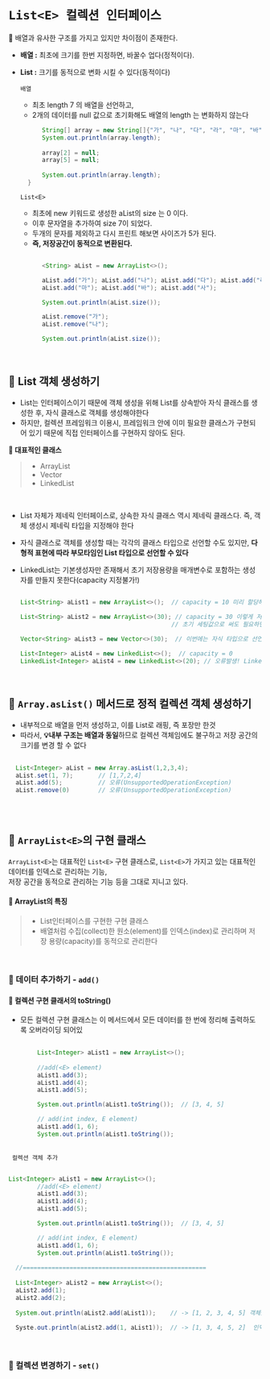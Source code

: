 # `List<E> 컬렉션 인터페이스`
🌟 배열과 유사한 구조를 가지고 있지만 차이점이 존재한다.
- **배열 :** 최초에 크기를 한번 지정하면, 바꿀수 업다(정적이다).
- **List :** 크기를 동적으로 변화 시킬 수 있다(동적이다)
  
  `배열`
  -  최초 length 7 의 배열을 선언하고,
  - 2개의 데이터를 null 값으로 초기화해도 배열의 length 는 변화하지 않는다
  ```java  
        String[] array = new String[]{"가", "나", "다", "라", "마", "바", "사"};
        System.out.println(array.length);
        
        array[2] = null;
        array[5] = null;
        
        System.out.println(array.length);
    }
  ```
  
  `List<E>`
  - 최초에 new 키워드로 생성한 aList의 size 는 0 이다.
  - 이후 문자열을 추가하여 size 7이 되었다.
  - 두개의 문자를 제외하고 다시 프린트 해보면 사이즈가 5가 된다.
  - **즉, 저장공간이 동적으로 변환된다.**
  ```java
  
        <String> aList = new ArrayList<>();

        aList.add("가"); aList.add("나"); aList.add("다"); aList.add("라");
        aList.add("마"); aList.add("바"); aList.add("사");

        System.out.println(aList.size());

        aList.remove("가");
        aList.remove("나");

        System.out.println(aList.size());
  
  ```
  
  <br>
  
## 📌 List<E> 객체 생성하기
- List<E>는 인터페이스이기 때문에 객체 생성을 위해 List<E>를 상속받아 자식 클래스를 생성한 후, 자식 클래스로 객체를 생성해야한다
- 하지만, 컬렉션 프레임워크 이용시, 프레임워크 안에 이미 필요한 클래스가 구현되어 있기 때문에 직접 인터페이스를 구현하지 않아도 된다.

**🌟 대표적인 클래스**
>   - ArrayList<E>
>   - Vector<E>
>   - LinkedList<E>
  
  <br>
  
- List<E> 자체가 제네릭 인터페이스로, 상속한 자식 클래스 역시 제네릭 클래스다. 즉, 객체 생성시 제네릭 타입을 지정해야 한다
- 자식 클래스로 객체를 생성할 때는 각각의 클래스 타입으로 선언할 수도 있지만, **다형적 표현에 따라 부모타임인 List<E> 타입으로 선언할 수 있다**
- LinkedList<E>는 기본생성자만 존재해서 초기 저장용량을 매개변수로 포함하는 생성자를 만들지 못한다(capacity 지정불가!)
  
  ```java
  
  List<String> aList1 = new ArrayList<>();  // capacity = 10 미리 할당해놓은 저장공간의 크기로 size()와는 다른 개념
  
  List<String> aList2 = new ArrayList<>(30); // capacity = 30 이렇게 저장공간을 지정할 수도 있다. 
                                            // 초기 세팅값으로 써도 필요하면 jvm이 저장용량을 자동으로 늘리므로 개발자가 신경쓸 필요가 없음
 
  Vector<String> aList3 = new Vector<>(30);  // 이번에는 자식 타입으로 선언했다. capacity = 30
  
  List<Integer> aList4 = new LinkedList<>();  // capacity = 0
  LinkedList<Integer> aList4 = new LinkedList<>(20); // 오류발생! LinkedList 는 capacity 지정 불가!
  
  ```
  
  <br>
  
## 📌 `Array.asList()` 메서드로 정적 컬렉션 객체 생성하기

- 내부적으로 배열을 먼저 생성하고, 이를 List<E>로 래핑, 즉 포장만 한것
- 따라서, **💡내부 구조는 배열과 동일**하므로 컬렉션 객체임에도 불구하고 저장 공간의 크기를 변경 할 수 없다

```java
  
  List<Integer> aList = new Array.asList(1,2,3,4);
  aList.set(1, 7);       // [1,7,2,4]
  aList.add(5);          // 오류(UnsupportedOperationException)
  aList.remove(0)        // 오류(UnsupportedOperationException)
  
  ```

  <br>
  
## 📌 `ArrayList<E>`의 구현 클래스
`ArrayList<E>`는 대표적인 `List<E>` 구현 클래스로, `List<E>`가 가지고 있는 대표적인 데이터를 인덱스로 관리하는 기능, <br>
저장 공간을 동적으로 관리하는 기능 등을 그대로 지니고 있다.
  
#### 🌟 ArrayList<E>의 특징
> - List<E>인터페이스를 구현한 구현 클래스
> - 배열처럼 수집(collect)한 원소(element)를 인덱스(index)로 관리하며 저장 용량(capacity)를 동적으로 관리한다 

<br>
  
### 🔎 데이터 추가하기 - `add()`
  
#### 🌟 컬렉션 구현 클래서의 toString()
  - 모든 컬렉션 구현 클래스는 이 메서드에서 모든 데이터를 한 번에 정리해 출력하도록 오버라이딩 되어있

```java
  
        List<Integer> aList1 = new ArrayList<>();
        
        //add(<E> element)
        aList1.add(3);
        aList1.add(4);
        aList1.add(5);

        System.out.println(aList1.toString());  // [3, 4, 5]

        // add(int index, E element)
        aList1.add(1, 6);
        System.out.println(aList1.toString());
  
```
  
` 컬렉션 객체 추가`
```java

List<Integer> aList1 = new ArrayList<>();
        //add(<E> element)
        aList1.add(3);
        aList1.add(4);
        aList1.add(5);

        System.out.println(aList1.toString());  // [3, 4, 5]

        // add(int index, E element)
        aList1.add(1, 6);
        System.out.println(aList1.toString());
  
  //===================================================
  
  List<Integer> aList2 = new ArrayList<>();
  aList2.add(1);
  aList2.add(2);
  
  System.out.println(aList2.add(aList1));    // -> [1, 2, 3, 4, 5] 객체를 통째로 추가할 수도 있음
  
  Syste.out.println(aList2.add(1, aList1));  // -> [1, 3, 4, 5, 2]  인덱스 지정해서 추가

```
  
  <br>
  
  ### 🔎 컬렉션 변경하기 - **`set()`**
  
  


